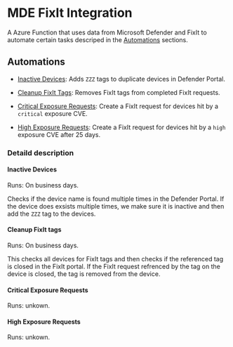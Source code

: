 # MDE FixIt Integration

A Azure Function that uses data from Microsoft Defender and FixIt to automate certain tasks descriped in the [Automations](#automations) sections.

## Automations

- [Inactive Devices](#inactive-devices): Adds `ZZZ` tags to duplicate devices in Defender Portal.

- [Cleanup FixIt Tags](#cleanup-fixit-tags): Removes FixIt tags from completed FixIt requests.

- [Critical Exposure Requests](#critical-exposure-requests): Create a FixIt request for devices hit by a `critical` exposure CVE.

- [High Exposure Requests](#high-exposure-requests): Create a FixIt request for devices hit by a `high` exposure CVE after 25 days.

### Detaild description

#### Inactive Devices

Runs: On business days.

Checks if the device name is found multiple times in the Defender Portal. If the device does exsists multiple times, we make sure it is inactive and then add the `ZZZ` tag to the devices.

#### Cleanup FixIt tags

Runs: On business days.

This checks all devices for FixIt tags and then checks if the referenced tag is closed in the FixIt portal. If the FixIt request refrenced by the tag on the device is closed, the tag is removed from the device.

#### Critical Exposure Requests

Runs: unkown.

#### High Exposure Requests

Runs: unkown.
